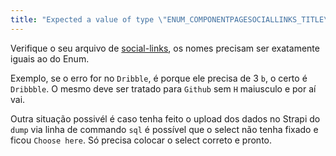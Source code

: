 ```yaml
---
title: "Expected a value of type \"ENUM_COMPONENTPAGESOCIALLINKS_TITLE\" but received: \"Dribble\""
---
```


Verifique o seu arquivo de [social-links](https://github.com/React-Avancado/landing-page-api/blob/master/components/page/social-links.json#L11-L17), os nomes precisam ser exatamente iguais ao do Enum.

Exemplo, se o erro for no `Dribble`, é porque ele precisa de 3 `b`, o certo é `Dribbble`. O mesmo deve ser tratado para `Github` sem `H` maiusculo e por aí vai.

Outra situação possivél é caso tenha feito o upload dos dados no Strapi do `dump` via linha de commando `sql` é possível que o select não tenha fixado e ficou `Choose here`. Só precisa colocar o select correto e pronto.
